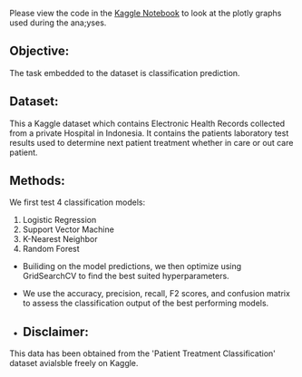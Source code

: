 Please view the code in the [Kaggle Notebook](https://www.kaggle.com/code/osbornepereira/ehc-classification) to look at the plotly graphs used during the ana;yses.

## Objective:
The task embedded to the dataset is classification prediction.

## Dataset:
This a Kaggle dataset which contains Electronic Health Records collected from a private Hospital in Indonesia.
It contains the patients laboratory test results used to determine next patient treatment whether in care or out care patient.


## Methods:
We first test 4 classification models:
1. Logistic Regression
2. Support Vector Machine
3. K-Nearest Neighbor
4. Random Forest

* Builiding on the model predictions, we then optimize using GridSearchCV to find the best suited hyperparameters.

* We use the accuracy, precision, recall, F2 scores, and confusion matrix to assess the classification output of the best performing models.

* ## Disclaimer:
This data has been obtained from the 'Patient Treatment Classification' dataset avialsble freely on Kaggle.
